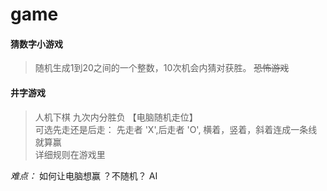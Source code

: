 # game
#### 猜数字小游戏
> 随机生成1到20之间的一个整数，10次机会内猜对获胜。 ~~恐怖游戏~~

#### 井字游戏
> 人机下棋 九次内分胜负 【电脑随机走位】  
> 可选先走还是后走： 先走者 'X',后走者 'O', 横着，竖着，斜着连成一条线就算赢  
> 详细规则在游戏里  

*难点：* 如何让电脑想赢  ？不随机？ AI  
